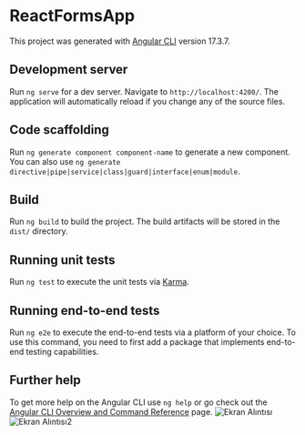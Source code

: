 # ReactFormsApp

This project was generated with [Angular CLI](https://github.com/angular/angular-cli) version 17.3.7.

## Development server

Run `ng serve` for a dev server. Navigate to `http://localhost:4200/`. The application will automatically reload if you change any of the source files.

## Code scaffolding

Run `ng generate component component-name` to generate a new component. You can also use `ng generate directive|pipe|service|class|guard|interface|enum|module`.

## Build

Run `ng build` to build the project. The build artifacts will be stored in the `dist/` directory.

## Running unit tests

Run `ng test` to execute the unit tests via [Karma](https://karma-runner.github.io).

## Running end-to-end tests

Run `ng e2e` to execute the end-to-end tests via a platform of your choice. To use this command, you need to first add a package that implements end-to-end testing capabilities.

## Further help

To get more help on the Angular CLI use `ng help` or go check out the [Angular CLI Overview and Command Reference](https://angular.io/cli) page.
![Ekran Alıntısı](https://github.com/aerenkrdnz/Reactive-Forms-App-Angular/assets/151842601/e41f1af8-165a-48bd-b20c-9c33415518bd)
![Ekran Alıntısı2](https://github.com/aerenkrdnz/Reactive-Forms-App-Angular/assets/151842601/902780ba-8049-4fc6-9802-09114f848263)


